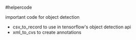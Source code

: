 #helpercode

important code for object detection

- csv_to_record to use in tensorflow's object detection api
- xml_to_cvs to create annotations
